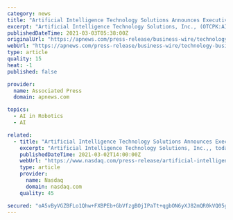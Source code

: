 ```yaml
---
category: news
title: "Artificial Intelligence Technology Solutions Announces Executive Team Expansion"
excerpt: "Artificial Intelligence Technology Solutions, Inc., (OTCPK:AITX), today announced that Garett Parsons has appointed Steven Reinharz as CEO, CFO and Secretary of AITX. Reinharz is the founder and President of AITX’s subsidiaries and the majority and controlling owner of AITX."
publishedDateTime: 2021-03-03T05:38:00Z
originalUrl: "https://apnews.com/press-release/business-wire/technology-business-executive-changes-transportation-infrastructure-products-and-services-866b812cf5f541b4a0cb36831092ce2f"
webUrl: "https://apnews.com/press-release/business-wire/technology-business-executive-changes-transportation-infrastructure-products-and-services-866b812cf5f541b4a0cb36831092ce2f"
type: article
quality: 15
heat: -1
published: false

provider:
  name: Associated Press
  domain: apnews.com

topics:
  - AI in Robotics
  - AI

related:
  - title: "Artificial Intelligence Technology Solutions Announces Executive Team Expansion"
    excerpt: "Artificial Intelligence Technology Solutions, Inc.,, today announced that Garett Parsons has appointed Steven Reinharz as CEO, CFO and Secretary of AITX. Steve Reinharz CEO, Artificial Intelligence Technology Solutions,"
    publishedDateTime: 2021-03-02T14:00:00Z
    webUrl: "https://www.nasdaq.com/press-release/artificial-intelligence-technology-solutions-announces-executive-team-expansion-2021"
    type: article
    provider:
      name: Nasdaq
      domain: nasdaq.com
    quality: 45

secured: "oA5vByVGZBFLo1Qhw+FXBPEb+GbVfzgBOjIPaTt+qgbON6yXJ82mQR0kVQ05gDS1MqtWk4H94LnKPFh5oMtMPhFjDkKqPBIppckK5nPDNttfa0xeRJ7bds6YuKq/QA1xW3e84pdIyhREFA9OZQ/DTUaDf6n6aMEULAEWqfAqa0hJofwpwfWnHoZwzT1O8YBbHMJvg4H3YPUCSXVWmNtp3Rt7BopqkJG5UwpCq8hkW7t4T25GemRxKXlV7aCj35z92IUpWQCi8Be7CXYwfuZ5gx/TbsLvTghRs3eQHHiwOhlYZoJfFB8l2HZYIXowjk/BbEg1BhTi1P71k5SCcKssyzcKL5nzdDq1FpL1Vu5L3mM=;4FnxN/kTp1eZwa/+AreKKw=="
---
```


